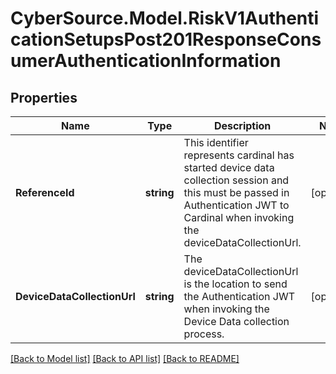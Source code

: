 # CyberSource.Model.RiskV1AuthenticationSetupsPost201ResponseConsumerAuthenticationInformation
## Properties

Name | Type | Description | Notes
------------ | ------------- | ------------- | -------------
**ReferenceId** | **string** | This identifier represents cardinal has started device data collection session and this must be passed in Authentication JWT to Cardinal when invoking the deviceDataCollectionUrl.  | [optional] 
**DeviceDataCollectionUrl** | **string** | The deviceDataCollectionUrl is the location to send the Authentication JWT when invoking the Device Data collection process.  | [optional] 

[[Back to Model list]](../README.md#documentation-for-models) [[Back to API list]](../README.md#documentation-for-api-endpoints) [[Back to README]](../README.md)

